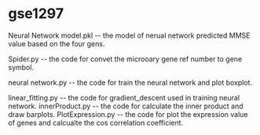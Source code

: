# gse1297

Neural Network model.pkl -- the model of nerual network predicted MMSE value based on the four gens.

Spider.py -- the code for convet the microoary gene ref number to gene symbol.

neural network.py -- the code for train the neural network and plot boxplot.

linear_fitting.py -- the code for gradient_descent used in training neural network.
innerProduct.py -- the code for calculate the inner product and draw barplots.
PlotExpression.py -- the code for plot the expression value of genes and calcualte the cos correlation coefficient.
